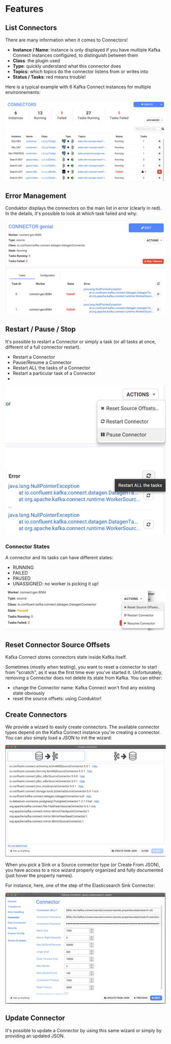 # Features

## List Connectors

There are many information when it comes to Connectors!

* **Instance / Name**: instance is only displayed if you have multiple Kafka Connect instances configured, to distinguish between them
* **Class**: the plugin used
* **Type**: quickly understand what this connector does
* **Topics**: which topics do the connector listens from or writes into
* **Status / Tasks**: red means trouble!

Here is a typical example with 6 Kafka Connect instances for multiple environnements:

![](../../.gitbook/assets/screenshot-2020-09-19-at-16.55.39.png)

## Error Management

Conduktor displays the connectors on the main list in error \(clearly in red\). In the details, it's possible to look at which task failed and why:

![](../../.gitbook/assets/screenshot-2020-09-19-at-16.38.25.png)

## Restart / Pause / Stop

It's possible to restart a Connector or simply a task \(or all tasks at once, different of a full connector restart\).

* Restart a Connector
* Pause/Resume a Connector
* Restart ALL the tasks of a Connector
* Restart a particular task of a Connector
* 
![](../../.gitbook/assets/screenshot-2020-09-19-at-16.40.06.png)

### Connector States

A connector and its tasks can have different states:

* RUNNING
* FAILED
* PAUSED
* UNASSIGNED: no worker is picking it up!

![](../../.gitbook/assets/screenshot-2020-09-19-at-16.42.47.png)

## Reset Connector Source Offsets

Kafka Connect stores connectors state inside Kafka itself.

Sometimes \(mostly when testing\), you want to reset a connector to start from "scratch", as it was the first time ever you've started it. Unfortunately, removing a Connector does not delete its state from Kafka. You can either:

* change the Connector name: Kafka Connect won't find any existing state obviously
* reset the source offsets: using Conduktor!

## Create Connectors

We provide a wizard to easily create connectors. The available connector types depend on the Kafka Connect instance you're creating a connector. You can also simply load a JSON to init the wizard:

![](../../.gitbook/assets/screenshot-2020-09-19-at-16.50.37.png)

When you pick a Sink or a Source connector type \(or Create From JSON\), you have access to a nice wizard properly organized and fully documented \(just hover the property names\).

For instance, here, one of the step of the Elasticsearch Sink Connector:

![](../../.gitbook/assets/screenshot-2020-09-19-at-17.00.07.png)

## Update Connector

It's possible to update a Connector by using this same wizard or simply by providing an updated JSON.

